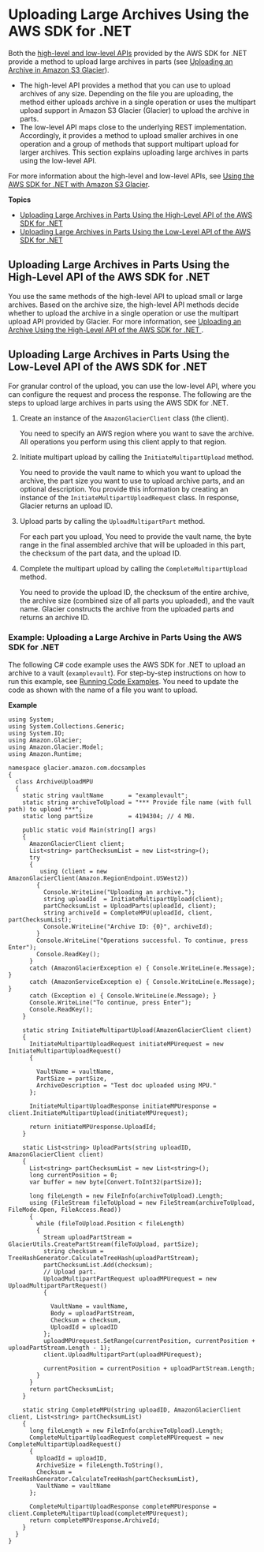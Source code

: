 # Uploading Large Archives Using the AWS SDK for \.NET<a name="uploading-an-archive-mpu-using-dotnet"></a>

Both the [high\-level and low\-level APIs](using-aws-sdk.md) provided by the AWS SDK for \.NET provide a method to upload large archives in parts \(see [Uploading an Archive in Amazon S3 Glacier](uploading-an-archive.md)\)\. 
+ The high\-level API provides a method that you can use to upload archives of any size\. Depending on the file you are uploading, the method either uploads archive in a single operation or uses the multipart upload support in Amazon S3 Glacier \(Glacier\) to upload the archive in parts\.
+ The low\-level API maps close to the underlying REST implementation\. Accordingly, it provides a method to upload smaller archives in one operation and a group of methods that support multipart upload for larger archives\. This section explains uploading large archives in parts using the low\-level API\.

For more information about the high\-level and low\-level APIs, see [Using the AWS SDK for \.NET with Amazon S3 Glacier](using-aws-sdk-for-dot-net.md)\.

**Topics**
+ [Uploading Large Archives in Parts Using the High\-Level API of the AWS SDK for \.NET](#uploading-an-archive-in-parts-highlevel-using-dotnet)
+ [Uploading Large Archives in Parts Using the Low\-Level API of the AWS SDK for \.NET](#uploading-an-archive-in-parts-lowlevel-using-dotnet)

## Uploading Large Archives in Parts Using the High\-Level API of the AWS SDK for \.NET<a name="uploading-an-archive-in-parts-highlevel-using-dotnet"></a>

You use the same methods of the high\-level API to upload small or large archives\. Based on the archive size, the high\-level API methods decide whether to upload the archive in a single operation or use the multipart upload API provided by Glacier\. For more information, see [Uploading an Archive Using the High\-Level API of the AWS SDK for \.NET ](uploading-an-archive-single-op-using-dotnet.md#uploading-an-archive-single-op-highlevel-using-dotnet)\.

## Uploading Large Archives in Parts Using the Low\-Level API of the AWS SDK for \.NET<a name="uploading-an-archive-in-parts-lowlevel-using-dotnet"></a>

For granular control of the upload, you can use the low\-level API, where you can configure the request and process the response\. The following are the steps to upload large archives in parts using the AWS SDK for \.NET\.

1. Create an instance of the `AmazonGlacierClient` class \(the client\)\. 

   You need to specify an AWS region where you want to save the archive\. All operations you perform using this client apply to that region\. 

1. Initiate multipart upload by calling the `InitiateMultipartUpload` method\.

   You need to provide the vault name to which you want to upload the archive, the part size you want to use to upload archive parts, and an optional description\. You provide this information by creating an instance of the `InitiateMultipartUploadRequest` class\. In response, Glacier returns an upload ID\.

1. Upload parts by calling the `UploadMultipartPart` method\. 

   For each part you upload, You need to provide the vault name, the byte range in the final assembled archive that will be uploaded in this part, the checksum of the part data, and the upload ID\. 

1. Complete the multipart upload by calling the `CompleteMultipartUpload` method\.

   You need to provide the upload ID, the checksum of the entire archive, the archive size \(combined size of all parts you uploaded\), and the vault name\. Glacier constructs the archive from the uploaded parts and returns an archive ID\.

### Example: Uploading a Large Archive in Parts Using the AWS SDK for \.NET<a name="upload-archive-mpu-dotnet-example"></a>

The following C\# code example uses the AWS SDK for \.NET to upload an archive to a vault \(`examplevault`\)\. For step\-by\-step instructions on how to run this example, see [Running Code Examples](using-aws-sdk-for-dot-net.md#setting-up-and-testing-sdk-dotnet)\. You need to update the code as shown with the name of a file you want to upload\.

**Example**  

```
using System;
using System.Collections.Generic;
using System.IO;
using Amazon.Glacier;
using Amazon.Glacier.Model;
using Amazon.Runtime;

namespace glacier.amazon.com.docsamples
{
  class ArchiveUploadMPU
  {
    static string vaultName       = "examplevault";
    static string archiveToUpload = "*** Provide file name (with full path) to upload ***";
    static long partSize          = 4194304; // 4 MB.

    public static void Main(string[] args)
    {
      AmazonGlacierClient client;
      List<string> partChecksumList = new List<string>();
      try
      {
         using (client = new AmazonGlacierClient(Amazon.RegionEndpoint.USWest2)) 
        {
          Console.WriteLine("Uploading an archive.");
          string uploadId  = InitiateMultipartUpload(client);
          partChecksumList = UploadParts(uploadId, client);
          string archiveId = CompleteMPU(uploadId, client, partChecksumList);
          Console.WriteLine("Archive ID: {0}", archiveId);
        }
        Console.WriteLine("Operations successful. To continue, press Enter");
        Console.ReadKey();
      }
      catch (AmazonGlacierException e) { Console.WriteLine(e.Message); }
      catch (AmazonServiceException e) { Console.WriteLine(e.Message); }
      catch (Exception e) { Console.WriteLine(e.Message); }
      Console.WriteLine("To continue, press Enter");
      Console.ReadKey();
    }

    static string InitiateMultipartUpload(AmazonGlacierClient client)
    {
      InitiateMultipartUploadRequest initiateMPUrequest = new InitiateMultipartUploadRequest()
      {

        VaultName = vaultName,
        PartSize = partSize,
        ArchiveDescription = "Test doc uploaded using MPU."
      };

      InitiateMultipartUploadResponse initiateMPUresponse = client.InitiateMultipartUpload(initiateMPUrequest);

      return initiateMPUresponse.UploadId;
    }

    static List<string> UploadParts(string uploadID, AmazonGlacierClient client)
    {
      List<string> partChecksumList = new List<string>();
      long currentPosition = 0;
      var buffer = new byte[Convert.ToInt32(partSize)];

      long fileLength = new FileInfo(archiveToUpload).Length;
      using (FileStream fileToUpload = new FileStream(archiveToUpload, FileMode.Open, FileAccess.Read))
      {
        while (fileToUpload.Position < fileLength)
        {
          Stream uploadPartStream = GlacierUtils.CreatePartStream(fileToUpload, partSize);
          string checksum = TreeHashGenerator.CalculateTreeHash(uploadPartStream);
          partChecksumList.Add(checksum);
          // Upload part.
          UploadMultipartPartRequest uploadMPUrequest = new UploadMultipartPartRequest()
          {

            VaultName = vaultName,
            Body = uploadPartStream,
            Checksum = checksum,
            UploadId = uploadID
          };
          uploadMPUrequest.SetRange(currentPosition, currentPosition + uploadPartStream.Length - 1);
          client.UploadMultipartPart(uploadMPUrequest);

          currentPosition = currentPosition + uploadPartStream.Length;
        }
      }
      return partChecksumList;
    }

    static string CompleteMPU(string uploadID, AmazonGlacierClient client, List<string> partChecksumList)
    {
      long fileLength = new FileInfo(archiveToUpload).Length;
      CompleteMultipartUploadRequest completeMPUrequest = new CompleteMultipartUploadRequest()
      {
        UploadId = uploadID,
        ArchiveSize = fileLength.ToString(),
        Checksum = TreeHashGenerator.CalculateTreeHash(partChecksumList),
        VaultName = vaultName
      };

      CompleteMultipartUploadResponse completeMPUresponse = client.CompleteMultipartUpload(completeMPUrequest);
      return completeMPUresponse.ArchiveId;
    }
  }
}
```
